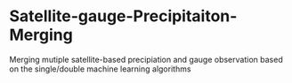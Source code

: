 # Satellite-gauge-Precipitaiton-Merging
Merging mutiple satellite-based precipiation and gauge observation based on the single/double machine learning algorithms
